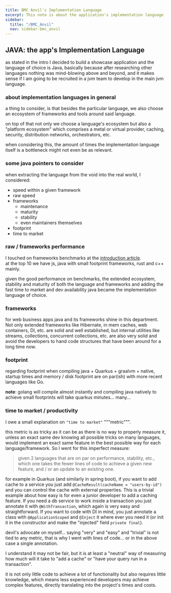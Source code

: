 ```yaml
---
title: BMC Anvil's Implementation Language
excerpt: This note is about the application's implementation language
sidebar:
  title: "/BMC_Anvil"
  nav: sidebar-bmc_anvil
---
```


## JAVA: the app's Implementation Language

as stated in the intro I decided to build a showcase application and the language of choice is Java, basically because after researching
other languages nothing was mind-blowing above and beyond, and it makes sense if I am going to be recruited in a jvm team to develop in the
main jvm language.

### about implementation languages in general

a thing to consider, is that besides the particular language, we also choose an ecosystem of frameworks and tools around said language.

on top of that not only we choose a language's ecosystem but also a "platform ecosystem" which comprises a metal or virtual provider,
caching, security, distribution networks, orchestrators, etc.

when considering this, the amount of times the implementation language itself is a bottleneck might not even be as relevant.

### some java pointers to consider

when extracting the language from the void into the real world, I considered:

* speed within a given framework
* raw speed
* frameworks
    * maintenance
    * maturity
    * stability
    * even maintainers themselves
* footprint
* time to market

### raw / frameworks performance

I touched on frameworks benchmarks at the [introduction article](bmc-anvil-tech-intro).<br>
at the top 10 we have js, java with small footprint frameworks, rust and c++ mainly.

given the good performance on benchmarks, the extended ecosystem, stability and maturity of both the language and frameworks and adding the
fast time to market and dev availability java became the implementation language of choice.

### frameworks

for web business apps java and its frameworks shine in this department. Not only extended frameworks like Hibernate, in mem caches, web
containers, DI, etc. are solid and well established, but internal utilities like streams, collections, concurrent collections, etc. are also
very solid and avoid the developers to hand code structures that have been around for a long time now.

### footprint

regarding footprint when compiling java + Quarkus + graalvm + native, startup times and memory / disk footprint are on par(ish) with more
recent languages like Go.

**note**: golang will compile almost instantly and compiling java natively to achieve small footprints will take quarkus minutes... many...

### time to market / productivity

I owe a small explanation on `"time to market"` """metric""".

this metric is as tricky as it can be as there is no way to properly measure it, unless an exact same dev knowing all possible tricks on
many languages, would implement an exact same feature in the best possible way for each language/framework. So I went for this imperfect
measure:

> given 2 languages that are on par on performance, stability, etc., which one takes the fewer lines of code to achieve a given new feature,
> and / or an update to an existing one.

for example in Quarkus (and similarly in spring boot), if you want to add cache to a service you just
add `@CacheResult(cacheName = "users-by-id")` and you can control the cache with external properties. This is a trivial example about how
easy is for even a junior developer to add a caching feature. If you need a db service to work inside a transaction you just annotate it
with `@WithTransaction`, which again is very easy and straightforward. If you want to code with DI in mind, you just annotate a
class with `@ApplicationScoped` and `@Inject` it where ever you need it (or init it in the constructor and make the "injected"
field `private final`).

devil's advocate on myself... saying "very" and "easy" and "trivial" is not tied to any metric, that is why I went with lines of code... or
in the above case a single annotation.

I understand it may not be fair, but it is at least a "neutral" way of measuring how much will it take to "add a cache" or "have your
query run in a transaction".

it is not only little code to achieve a lot of functionality but also requires little knowledge, which means less experienced developers
may achieve complex features, directly translating into the project's times and costs.
